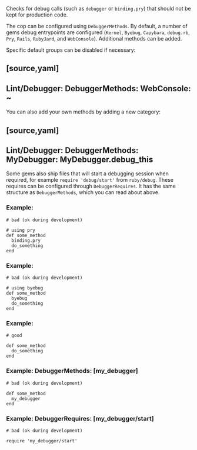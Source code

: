 Checks for debug calls (such as `debugger` or `binding.pry`) that should
not be kept for production code.

The cop can be configured using `DebuggerMethods`. By default, a number of gems
debug entrypoints are configured (`Kernel`, `Byebug`, `Capybara`, `debug.rb`,
`Pry`, `Rails`, `RubyJard`, and `WebConsole`). Additional methods can be added.

Specific default groups can be disabled if necessary:

[source,yaml]
----
Lint/Debugger:
    DebuggerMethods:
      WebConsole: ~
----

You can also add your own methods by adding a new category:

[source,yaml]
----
Lint/Debugger:
    DebuggerMethods:
      MyDebugger:
        MyDebugger.debug_this
----

Some gems also ship files that will start a debugging session when required,
for example `require 'debug/start'` from `ruby/debug`. These requires can
be configured through `DebuggerRequires`. It has the same structure as
`DebuggerMethods`, which you can read about above.

### Example:

    # bad (ok during development)

    # using pry
    def some_method
      binding.pry
      do_something
    end

### Example:

    # bad (ok during development)

    # using byebug
    def some_method
      byebug
      do_something
    end

### Example:

    # good

    def some_method
      do_something
    end

### Example: DebuggerMethods: [my_debugger]

    # bad (ok during development)

    def some_method
      my_debugger
    end

### Example: DebuggerRequires: [my_debugger/start]

    # bad (ok during development)

    require 'my_debugger/start'